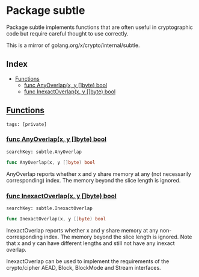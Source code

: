 # Package subtle

Package subtle implements functions that are often useful in cryptographic code but require careful thought to use correctly. 

This is a mirror of golang.org/x/crypto/internal/subtle. 

## Index

* [Functions](#func)
    * [func AnyOverlap(x, y []byte) bool](#AnyOverlap)
    * [func InexactOverlap(x, y []byte) bool](#InexactOverlap)


## <a id="func" href="#func">Functions</a>

```
tags: [private]
```

### <a id="AnyOverlap" href="#AnyOverlap">func AnyOverlap(x, y []byte) bool</a>

```
searchKey: subtle.AnyOverlap
```

```Go
func AnyOverlap(x, y []byte) bool
```

AnyOverlap reports whether x and y share memory at any (not necessarily corresponding) index. The memory beyond the slice length is ignored. 

### <a id="InexactOverlap" href="#InexactOverlap">func InexactOverlap(x, y []byte) bool</a>

```
searchKey: subtle.InexactOverlap
```

```Go
func InexactOverlap(x, y []byte) bool
```

InexactOverlap reports whether x and y share memory at any non-corresponding index. The memory beyond the slice length is ignored. Note that x and y can have different lengths and still not have any inexact overlap. 

InexactOverlap can be used to implement the requirements of the crypto/cipher AEAD, Block, BlockMode and Stream interfaces. 

